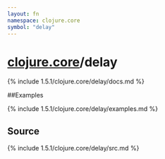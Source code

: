 ```yaml
---
layout: fn
namespace: clojure.core
symbol: "delay"
---
```


# [clojure.core](../)/delay

{% include 1.5.1/clojure.core/delay/docs.md %}

##Examples

{% include 1.5.1/clojure.core/delay/examples.md %}
## Source
{% include 1.5.1/clojure.core/delay/src.md %}

